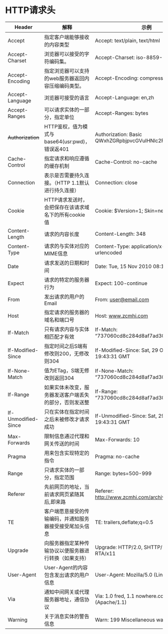 # HTTP请求头

| Header              | 解释                                                     | 示例                                               |
| ------------------- | -------------------------------------------------------- | -------------------------------------------------- |
| Accept              | 指定客户端能够接收的内容类型                             | Accept: text/plain, text/html                      |
| Accept-Charset      | 浏览器可以接受的字符编码集。                             | Accept-Charset: iso-8859-5                         |
| Accept-Encoding     | 指定浏览器可以支持的web服务器返回内容压缩编码类型。      | Accept-Encoding: compress, gzip                    |
| Accept-Language     | 浏览器可接受的语言                                       | Accept-Language: en,zh                             |
| Accept-Ranges       | 可以请求实体的一部分，指定单位                           | Accept-Ranges: bytes                               |
| ~~Authorization~~   | HTTP鉴权，值为模式与base64(usr:pwd)，错误返401           | Authorization: Basic QWxhZGRpbjpvcGVuIHNlc2FtZQ==  |
| Cache-Control       | 指定请求和响应遵循的缓存机制                             | Cache-Control: no-cache                            |
| Connection          | 表示是否需要持久连接。（HTTP 1.1默认进行持久连接）       | Connection: close                                  |
| Cookie              | HTTP请求发送时，会把保存在该请求域名下的所有cookie值     | Cookie: $Version=1; Skin=new;                      |
| Content-Length      | 请求的内容长度                                           | Content-Length: 348                                |
| Content-Type        | 请求的与实体对应的MIME信息                               | Content-Type: application/x-www-form-urlencoded    |
| Date                | 请求发送的日期和时间                                     | Date: Tue, 15 Nov 2010 08:12:31 GMT                |
| Expect              | 请求的特定的服务器行为                                   | Expect: 100-continue                               |
| From                | 发出请求的用户的Email                                    | From: user@email.com                               |
| Host                | 指定请求的服务器的域名和端口号                           | Host: www.zcmhi.com                                |
| If-Match            | 只有请求内容与实体相匹配才有效                           | If-Match: “737060cd8c284d8af7ad3082f209582d”       |
| If-Modified-Since   | 指定时间之后S端有修改则200，无修改则304                  | If-Modified-Since: Sat, 29 Oct 2010 19:43:31 GMT   |
| If-None-Match       | 值为ETag，S端无修改则返回304                             | If-None-Match: “737060cd8c284d8af7ad3082f209582d”  |
| If-Range            | 如果实体未改变，服务器发送客户端丢失的部分，否则发送整   | If-Range: “737060cd8c284d8af7ad3082f209582d”       |
| If-Unmodified-Since | 只在实体在指定时间之后未被修改才请求成功                 | If-Unmodified-Since: Sat, 29 Oct 2010 19:43:31 GMT |
| Max-Forwards        | 限制信息通过代理和网关传送的时间                         | Max-Forwards: 10                                   |
| Pragma              | 用来包含实现特定的指令                                   | Pragma: no-cache                                   |
| Range               | 只请求实体的一部分，指定范围                             | Range: bytes=500-999                               |
| Referer             | 先前网页的地址，当前请求网页紧随其后,即来路              | Referer: http://www.zcmhi.com/archives/71.html     |
| TE                  | 客户端愿意接受的传输编码，并通知服务器接受接受尾加头信息 | TE: trailers,deflate;q=0.5                         |
| Upgrade             | 向服务器指定某种传输协议以便服务器进行转换（如果支持）   | Upgrade: HTTP/2.0, SHTTP/1.3, IRC/6.9, RTA/x11     |
| User-Agent          | User-Agent的内容包含发出请求的用户信息                   | User-Agent: Mozilla/5.0 (Linux; X11)               |
| Via                 | 通知中间网关或代理服务器地址，通信协议                   | Via: 1.0 fred, 1.1 nowhere.com (Apache/1.1)        |
| Warning             | 关于消息实体的警告信息                                   | Warn: 199 Miscellaneous warning                    |